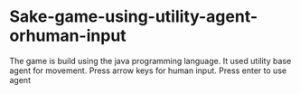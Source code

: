 # Sake-game-using-utility-agent-orhuman-input
The game is build using the java programming language.
It used utility base agent for movement.
Press arrow keys for human input.
Press enter to use agent
